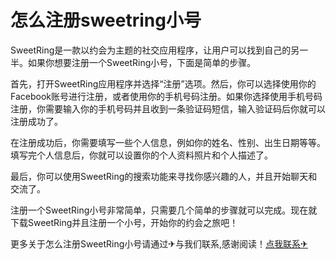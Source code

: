 # 怎么注册sweetring小号

SweetRing是一款以约会为主题的社交应用程序，让用户可以找到自己的另一半。如果你想要注册一个SweetRing小号，下面是简单的步骤。

首先，打开SweetRing应用程序并选择“注册”选项。然后，你可以选择使用你的Facebook账号进行注册，或者使用你的手机号码注册。如果你选择使用手机号码注册，你需要输入你的手机号码并且收到一条验证码短信，输入验证码后你就可以注册成功了。

在注册成功后，你需要填写一些个人信息，例如你的姓名、性别、出生日期等等。填写完个人信息后，你就可以设置你的个人资料照片和个人描述了。

最后，你可以使用SweetRing的搜索功能来寻找你感兴趣的人，并且开始聊天和交流了。

注册一个SweetRing小号非常简单，只需要几个简单的步骤就可以完成。现在就下载SweetRing并且注册一个小号，开始你的约会之旅吧！

更多关于怎么注册SweetRing小号请通过✈与我们联系,感谢阅读！[点我联系✈](https://bbs.G208.com)